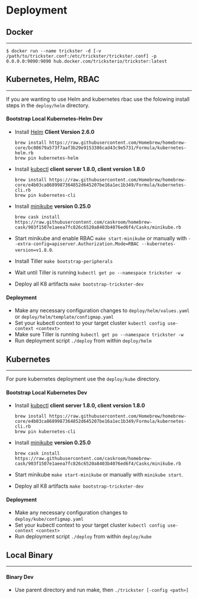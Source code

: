 # Deployment

## Docker
---
```
$ docker run --name trickster -d [-v /path/to/trickster.conf:/etc/trickster/trickster.conf] -p 0.0.0.0:9090:9090 hub.docker.com/tricksterio/trickster:latest
```

## Kubernetes, Helm, RBAC
---
If you are wanting to use Helm and kubernetes rbac use the folowing install steps in the `deploy/helm` directory.

#### Bootstrap Local Kubernetes-Helm Dev

- Install [Helm](helm.sh) **Client Version 2.6.0**
    ```
    brew install https://raw.githubusercontent.com/Homebrew/homebrew-core/bc08679a573f7aaf3b29e9153386cad43c9e5731/Formula/kubernetes-helm.rb
    brew pin kubernetes-helm
    ```

- Install [kubectl](https://kubernetes.io/docs/tasks/tools/install-kubectl/) **client server 1.8.0, client version 1.8.0**
    ```
    brew install https://raw.githubusercontent.com/Homebrew/homebrew-core/e4b03ca8689987364852d645207be16a1ec1b349/Formula/kubernetes-cli.rb
    brew pin kubernetes-cli
    ```

- Install [minikube](https://kubernetes.io/docs/getting-started-guides/minikube/) **version 0.25.0**
    ```
    brew cask install https://raw.githubusercontent.com/caskroom/homebrew-cask/903f1507e1aeea7fc826c6520a8403b4076ed6f4/Casks/minikube.rb
    ```
    
- Start minikube and enable RBAC `make start-minikube` or manually with `--extra-config=apiserver.Authorization.Mode=RBAC --kubernetes-version=v1.8.0`.
- Install Tiller `make bootstrap-peripherals`
- Wait until Tiller is running `kubectl get po --namespace trickster -w`
- Deploy all K8 artifacts `make bootstrap-trickster-dev`

#### Deployment

- Make any necessary configuration changes to `deploy/helm/values.yaml` or `deploy/helm/template/configmap.yaml`
- Set your kubectl context to your target cluster `kubectl config use-context <context>`
- Make sure Tiller is running `kubectl get po --namespace trickster -w`
- Run deployment script `./deploy` from within `deploy/helm`

## Kubernetes
---
For pure kubernetes deployment use the `deploy/kube` directory.

#### Bootstrap Local Kubernetes Dev

- Install [kubectl](https://kubernetes.io/docs/tasks/tools/install-kubectl/) **client server 1.8.0, client version 1.8.0**
    ```
    brew install https://raw.githubusercontent.com/Homebrew/homebrew-core/e4b03ca8689987364852d645207be16a1ec1b349/Formula/kubernetes-cli.rb
    brew pin kubernetes-cli
    ```

- Install [minikube](https://kubernetes.io/docs/getting-started-guides/minikube/) **version 0.25.0**
    ```
    brew cask install https://raw.githubusercontent.com/caskroom/homebrew-cask/903f1507e1aeea7fc826c6520a8403b4076ed6f4/Casks/minikube.rb
    ```
    
- Start minikube `make start-minikube` or manually with `minikube start`.
- Deploy all K8 artifacts `make bootstrap-trickster-dev`

#### Deployment

- Make any necessary configuration changes to `deploy/kube/configmap.yaml`
- Set your kubectl context to your target cluster `kubectl config use-context <context>`
- Run deployment script `./deploy` from within `deploy/kube`

## Local Binary
---
#### Binary Dev

- Use parent directory and run make, then `./trickster [-config <path>]`
